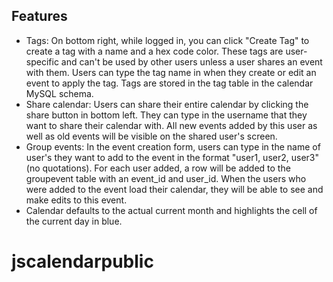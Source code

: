## Features
 - Tags: On bottom right, while logged in, you can click "Create Tag" to create a tag with a name and a hex code color. These tags are user-specific and can't be used by other users unless a user shares an event with them. Users can type the tag name in when they create or edit an event to apply the tag. Tags are stored in the tag table in the calendar MySQL schema.
  - Share calendar: Users can share their entire calendar by clicking the share button in bottom left. They can type in the username that they want to share their calendar with. All new events added by this user as well as old events will be visible on the shared user's screen.
   - Group events: In the event creation form, users can type in the name of user's they want to add to the event in the format "user1, user2, user3" (no quotations). For each user added, a row will be added to the groupevent table with an event_id and user_id. When the users who were added to the event load their calendar, they will be able to see and make edits to this event.
   - Calendar defaults to the actual current month and highlights the cell of the current day in blue.
# jscalendarpublic
